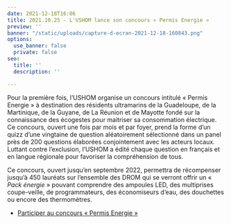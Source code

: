 ```yaml
---
date: 2021-12-18T16:06
title: 2021.10.25 - L'USHOM lance son concours « Permis Energie »
preview: ''
banner: "/static/uploads/capture-d-ecran-2021-12-18-160843.png"
options:
  use_banner: false
  private: false
seo:
  title: ''
  description: ''

---
```

Pour la première fois, l’USHOM organise un concours intitulé « Permis Energie » à destination des résidents ultramarins de la Guadeloupe, de la Martinique, de la Guyane, de La Réunion et de Mayotte fondé sur la connaissance des écogestes pour maitriser sa consommation électrique. Ce concours, ouvert une fois par mois et par foyer, prend la forme d’un quizz d’une vingtaine de question aléatoirement sélectionné dans un panel près de 200 questions élaborées conjointement avec les acteurs locaux. Luttant contre l’exclusion, l’USHOM a édité chaque question en français et en langue régionale pour favoriser la compréhension de tous.

Ce concours, ouvert jusqu’en septembre 2022, permettra de récompenser jusqu’à 450 lauréats sur l’ensemble des DROM qui se verront offrir un « _Pack énergie_ » pouvant comprendre des ampoules LED, des multiprises coupe-veille, de programmateurs, des économiseurs d’eau, des douchettes ou encore des thermomètres.

* [Participer au concours « Permis Energie »](https://ecco-dom.lmsmoocintouch.com/login?next=/dashboard)